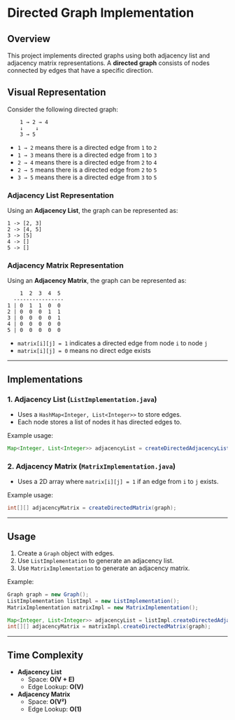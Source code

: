 # Directed Graph Implementation

## Overview
This project implements directed graphs using both adjacency list and adjacency matrix representations. A **directed graph** consists of nodes connected by edges that have a specific direction.

## Visual Representation

Consider the following directed graph:

```
    1 → 2 → 4
    ↓    ↓
    3 → 5
```

- `1 → 2` means there is a directed edge from `1` to `2`
- `1 → 3` means there is a directed edge from `1` to `3`
- `2 → 4` means there is a directed edge from `2` to `4`
- `2 → 5` means there is a directed edge from `2` to `5`
- `3 → 5` means there is a directed edge from `3` to `5`

### Adjacency List Representation

Using an **Adjacency List**, the graph can be represented as:

```
1 -> [2, 3]
2 -> [4, 5]
3 -> [5]
4 -> []
5 -> []
```

### Adjacency Matrix Representation

Using an **Adjacency Matrix**, the graph can be represented as:

```
    1  2  3  4  5
  ----------------
1 | 0  1  1  0  0
2 | 0  0  0  1  1
3 | 0  0  0  0  1
4 | 0  0  0  0  0
5 | 0  0  0  0  0
```

- `matrix[i][j] = 1` indicates a directed edge from node `i` to node `j`
- `matrix[i][j] = 0` means no direct edge exists

---

## Implementations

### 1. Adjacency List (`ListImplementation.java`)
- Uses a `HashMap<Integer, List<Integer>>` to store edges.
- Each node stores a list of nodes it has directed edges to.

Example usage:
```java
Map<Integer, List<Integer>> adjacencyList = createDirectedAdjacencyList(graph);
```

### 2. Adjacency Matrix (`MatrixImplementation.java`)
- Uses a 2D array where `matrix[i][j] = 1` if an edge from `i` to `j` exists.

Example usage:
```java
int[][] adjacencyMatrix = createDirectedMatrix(graph);
```

---

## Usage
1. Create a `Graph` object with edges.
2. Use `ListImplementation` to generate an adjacency list.
3. Use `MatrixImplementation` to generate an adjacency matrix.

Example:
```java
Graph graph = new Graph();
ListImplementation listImpl = new ListImplementation();
MatrixImplementation matrixImpl = new MatrixImplementation();

Map<Integer, List<Integer>> adjacencyList = listImpl.createDirectedAdjacencyList(graph);
int[][] adjacencyMatrix = matrixImpl.createDirectedMatrix(graph);
```

---

## Time Complexity
- **Adjacency List**
    - Space: **O(V + E)**
    - Edge Lookup: **O(V)**
- **Adjacency Matrix**
    - Space: **O(V²)**
    - Edge Lookup: **O(1)**
